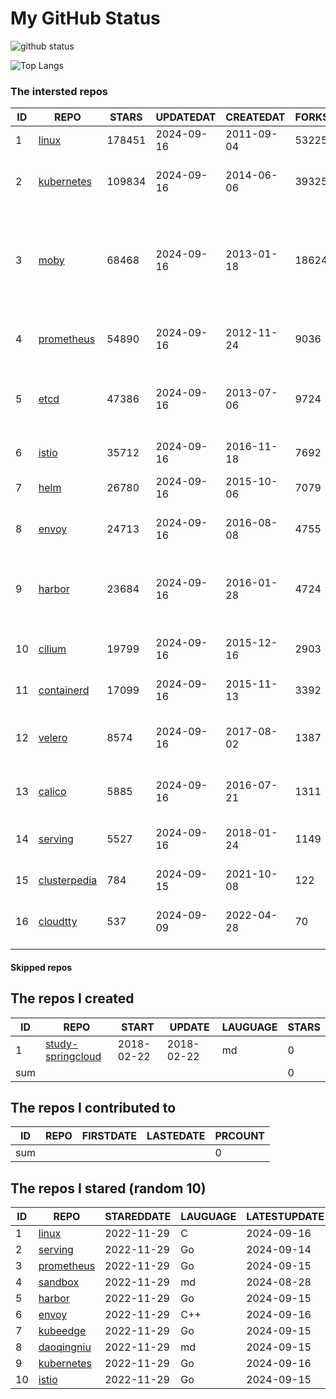 # My GitHub Status

<img src="https://github-readme-stats-1.yihong0618.vercel.app/api?username=daoqingniu&show_icons=true&&&hide_title=true&count_private=true" alt="github status" />

![Top Langs](https://github-readme-stats-1.yihong0618.vercel.app/api/top-langs/?username=daoqingniu&layout=compact)

<!--START_SECTION:github_repos-->
### The intersted repos
| ID |                              REPO                               | STARS  | UPDATEDAT  | CREATEDAT  | FORKSCOUNT |                                                DESCRIPTIONS                                                |
|----|-----------------------------------------------------------------|--------|------------|------------|------------|------------------------------------------------------------------------------------------------------------|
|  1 | [linux](https://github.com/torvalds/linux)                      | 178451 | 2024-09-16 | 2011-09-04 |      53225 | Linux kernel source tree                                                                                   |
|  2 | [kubernetes](https://github.com/kubernetes/kubernetes)          | 109834 | 2024-09-16 | 2014-06-06 |      39325 | Production-Grade Container Scheduling and Management                                                       |
|  3 | [moby](https://github.com/moby/moby)                            |  68468 | 2024-09-16 | 2013-01-18 |      18624 | The Moby Project - a collaborative project for the container ecosystem to assemble container-based systems |
|  4 | [prometheus](https://github.com/prometheus/prometheus)          |  54890 | 2024-09-16 | 2012-11-24 |       9036 | The Prometheus monitoring system and time series database.                                                 |
|  5 | [etcd](https://github.com/etcd-io/etcd)                         |  47386 | 2024-09-16 | 2013-07-06 |       9724 | Distributed reliable key-value store for the most critical data of a distributed system                    |
|  6 | [istio](https://github.com/istio/istio)                         |  35712 | 2024-09-16 | 2016-11-18 |       7692 | Connect, secure, control, and observe services.                                                            |
|  7 | [helm](https://github.com/helm/helm)                            |  26780 | 2024-09-16 | 2015-10-06 |       7079 | The Kubernetes Package Manager                                                                             |
|  8 | [envoy](https://github.com/envoyproxy/envoy)                    |  24713 | 2024-09-16 | 2016-08-08 |       4755 | Cloud-native high-performance edge/middle/service proxy                                                    |
|  9 | [harbor](https://github.com/goharbor/harbor)                    |  23684 | 2024-09-16 | 2016-01-28 |       4724 | An open source trusted cloud native registry project that stores, signs, and scans content.                |
| 10 | [cilium](https://github.com/cilium/cilium)                      |  19799 | 2024-09-16 | 2015-12-16 |       2903 | eBPF-based Networking, Security, and Observability                                                         |
| 11 | [containerd](https://github.com/containerd/containerd)          |  17099 | 2024-09-16 | 2015-11-13 |       3392 | An open and reliable container runtime                                                                     |
| 12 | [velero](https://github.com/vmware-tanzu/velero)                |   8574 | 2024-09-16 | 2017-08-02 |       1387 | Backup and migrate Kubernetes applications and their persistent volumes                                    |
| 13 | [calico](https://github.com/projectcalico/calico)               |   5885 | 2024-09-16 | 2016-07-21 |       1311 | Cloud native networking and network security                                                               |
| 14 | [serving](https://github.com/knative/serving)                   |   5527 | 2024-09-16 | 2018-01-24 |       1149 | Kubernetes-based, scale-to-zero, request-driven compute                                                    |
| 15 | [clusterpedia](https://github.com/clusterpedia-io/clusterpedia) |    784 | 2024-09-15 | 2021-10-08 |        122 | The Encyclopedia of Kubernetes clusters                                                                    |
| 16 | [cloudtty](https://github.com/cloudtty/cloudtty)                |    537 | 2024-09-09 | 2022-04-28 |         70 | A Friendly Kubernetes CloudShell (Web Terminal) !                                                          |



#### Skipped repos
<!--END_SECTION:github_repos-->

<!--START_SECTION:my_github-->
## The repos I created
| ID  |                                 REPO                                 |   START    |   UPDATE   | LAUGUAGE | STARS |
|-----|----------------------------------------------------------------------|------------|------------|----------|-------|
|   1 | [study-springcloud](https://github.com/daoqingniu/study-springcloud) | 2018-02-22 | 2018-02-22 | md       |     0 |
| sum |                                                                      |            |            |          |     0 |

## The repos I contributed to
| ID  | REPO | FIRSTDATE | LASTEDATE | PRCOUNT |
|-----|------|-----------|-----------|---------|
| sum |      |           |           |       0 |

## The repos I stared (random 10)
| ID |                          REPO                          | STAREDDATE | LAUGUAGE | LATESTUPDATE |
|----|--------------------------------------------------------|------------|----------|--------------|
|  1 | [linux](https://github.com/torvalds/linux)             | 2022-11-29 | C        | 2024-09-16   |
|  2 | [serving](https://github.com/knative/serving)          | 2022-11-29 | Go       | 2024-09-14   |
|  3 | [prometheus](https://github.com/prometheus/prometheus) | 2022-11-29 | Go       | 2024-09-15   |
|  4 | [sandbox](https://github.com/cncf/sandbox)             | 2022-11-29 | md       | 2024-08-28   |
|  5 | [harbor](https://github.com/goharbor/harbor)           | 2022-11-29 | Go       | 2024-09-15   |
|  6 | [envoy](https://github.com/envoyproxy/envoy)           | 2022-11-29 | C++      | 2024-09-16   |
|  7 | [kubeedge](https://github.com/kubeedge/kubeedge)       | 2022-11-29 | Go       | 2024-09-15   |
|  8 | [daoqingniu](https://github.com/daoqingniu/daoqingniu) | 2022-11-29 | md       | 2024-09-15   |
|  9 | [kubernetes](https://github.com/kubernetes/kubernetes) | 2022-11-29 | Go       | 2024-09-16   |
| 10 | [istio](https://github.com/istio/istio)                | 2022-11-29 | Go       | 2024-09-15   |

<!--END_SECTION:my_github-->
